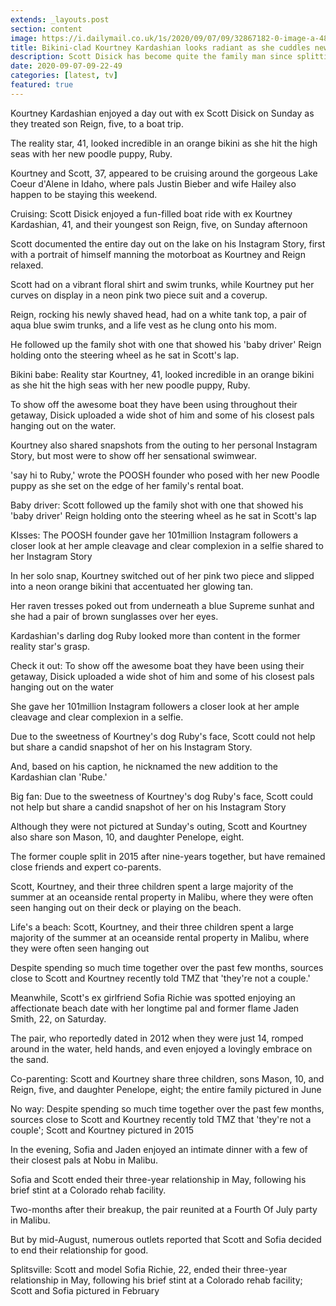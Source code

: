 ```yaml
---
extends: _layouts.post
section: content
image: https://i.dailymail.co.uk/1s/2020/09/07/09/32867182-0-image-a-48_1599466687192.jpg 
title: Bikini-clad Kourtney Kardashian looks radiant as she cuddles new puppy Ruby with Scott Disick 
description: Scott Disick has become quite the family man since splitting from his girlfriend of three-years Sofia Richie, 22, in May. 
date: 2020-09-07-09-22-49 
categories: [latest, tv] 
featured: true 
--- 
```

Kourtney Kardashian enjoyed a day out with ex Scott Disick on Sunday as they treated son Reign, five, to a boat trip.

The reality star, 41, looked incredible in an orange bikini as she hit the high seas with her new poodle puppy, Ruby.

Kourtney and Scott, 37, appeared to be cruising around the gorgeous Lake Coeur d'Alene in Idaho, where pals Justin Bieber and wife Hailey also happen to be staying this weekend.

Cruising: Scott Disick enjoyed a fun-filled boat ride with ex Kourtney Kardashian, 41, and their youngest son Reign, five, on Sunday afternoon



Scott documented the entire day out on the lake on his Instagram Story, first with a portrait of himself manning the motorboat as Kourtney and Reign relaxed.

Scott had on a vibrant floral shirt and swim trunks, while Kourtney put her curves on display in a neon pink two piece suit and a coverup.

Reign, rocking his newly shaved head, had on a white tank top, a pair of aqua blue swim trunks, and a life vest as he clung onto his mom. 

He followed up the family shot with one that showed his 'baby driver' Reign holding onto the steering wheel as he sat in Scott's lap.

Bikini babe: Reality star Kourtney, 41, looked incredible in an orange bikini as she hit the high seas with her new poodle puppy, Ruby.

To show off the awesome boat they have been using throughout their getaway, Disick uploaded a wide shot of him and some of his closest pals hanging out on the water.

Kourtney also shared snapshots from the outing to her personal Instagram Story, but most were to show off her sensational swimwear.

'say hi to Ruby,' wrote the POOSH founder who posed with her new Poodle puppy as she set on the edge of her family's rental boat.

Baby driver: Scott followed up the family shot with one that showed his 'baby driver' Reign holding onto the steering wheel as he sat in Scott's lap

KIsses: The POOSH founder gave her 101million Instagram followers a closer look at her ample cleavage and clear complexion in a selfie shared to her Instagram Story

In her solo snap, Kourtney switched out of her pink two piece and slipped into a neon orange bikini that accentuated her glowing tan.

Her raven tresses poked out from underneath a blue Supreme sunhat and she had a pair of brown sunglasses over her eyes.

Kardashian's darling dog Ruby looked more than content in the former reality star's grasp.

Check it out: To show off the awesome boat they have been using their getaway, Disick uploaded a wide shot of him and some of his closest pals hanging out on the water

She gave her 101million Instagram followers a closer look at her ample cleavage and clear complexion in a selfie.

Due to the sweetness of Kourtney's dog Ruby's face, Scott could not help but share a candid snapshot of her on his Instagram Story. 

And, based on his caption, he nicknamed the new addition to the Kardashian clan 'Rube.'

Big fan: Due to the sweetness of Kourtney's dog Ruby's face, Scott could not help but share a candid snapshot of her on his Instagram Story

Although they were not pictured at Sunday's outing, Scott and Kourtney also share son Mason, 10, and daughter Penelope, eight.

The former couple split in 2015 after nine-years together, but have remained close friends and expert co-parents.

Scott, Kourtney, and their three children spent a large majority of the summer at an oceanside rental property in Malibu, where they were often seen hanging out on their deck or playing on the beach. 

Life's a beach: Scott, Kourtney, and their three children spent a large majority of the summer at an oceanside rental property in Malibu, where they were often seen hanging out 

Despite spending so much time together over the past few months, sources close to Scott and Kourtney recently told TMZ that 'they're not a couple.'

Meanwhile, Scott's ex girlfriend Sofia Richie was spotted enjoying an affectionate beach date with her longtime pal and former flame Jaden Smith, 22, on Saturday.

The pair, who reportedly dated in 2012 when they were just 14, romped around in the water, held hands, and even enjoyed a lovingly embrace on the sand.

Co-parenting: Scott and Kourtney share three children, sons Mason, 10, and Reign, five, and daughter Penelope, eight; the entire family pictured in June

No way: Despite spending so much time together over the past few months, sources close to Scott and Kourtney recently told TMZ that 'they're not a couple'; Scott and Kourtney pictured in 2015

In the evening, Sofia and Jaden enjoyed an intimate dinner with a few of their closest pals at Nobu in Malibu.  

Sofia and Scott ended their three-year relationship in May, following his brief stint at a Colorado rehab facility.

Two-months after their breakup, the pair reunited at a Fourth Of July party in Malibu. 

But by mid-August, numerous outlets reported that Scott and Sofia decided to end their relationship for good.

Splitsville: Scott and model Sofia Richie, 22, ended their three-year relationship in May, following his brief stint at a Colorado rehab facility; Scott and Sofia pictured in February

